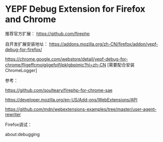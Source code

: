 # YEPF Debug Extension for Firefox and Chrome

推荐官方扩展：
https://github.com/firephp

自开发扩展安装地址：
https://addons.mozilla.org/zh-CN/firefox/addon/yepf-debug-for-firefox/

https://chrome.google.com/webstore/detail/yepf-debug-for-chrome/fljgeffcmoigijgefojfjlpklgbpimjc?hl=zh-CN
[需要配合安装ChromeLogger]

参考： 

https://github.com/soulteary/firephp-for-chrome-sae

https://developer.mozilla.org/en-US/Add-ons/WebExtensions/API

https://github.com/mdn/webextensions-examples/tree/master/user-agent-rewriter

Firefox调试： 

about:debugging
